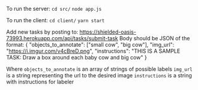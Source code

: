 To run the server:
`cd src/`
`node app.js`

To run the client:
`cd client/`
`yarn start`

Add new tasks by posting to: https://shielded-oasis-73993.herokuapp.com/api/tasks/submit-task
Body should be JSON of the format:
{
  "objects_to_annotate": ["small cow", "big cow"],
  "img_url": "https://i.imgur.com/v4cBreD.png",
  "instructions": "THIS IS A SAMPLE TASK: Draw a box around each baby cow and big cow"
}

Where
`objects_to_annotate` is an array of strings of possible labels
`img_url` is a string representing the url to the desired image
`instructions` is a string with instructions for labeler
